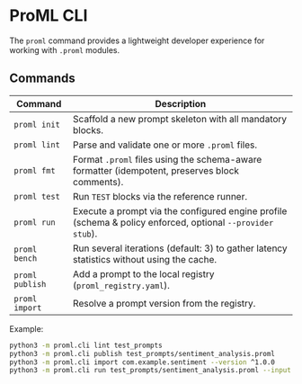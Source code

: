 # ProML CLI

The `proml` command provides a lightweight developer experience for working with `.proml` modules.

## Commands

| Command | Description |
|---------|-------------|
| `proml init` | Scaffold a new prompt skeleton with all mandatory blocks. |
| `proml lint` | Parse and validate one or more `.proml` files. |
| `proml fmt` | Format `.proml` files using the schema-aware formatter (idempotent, preserves block comments). |
| `proml test` | Run `TEST` blocks via the reference runner. |
| `proml run` | Execute a prompt via the configured engine profile (schema & policy enforced, optional `--provider stub`). |
| `proml bench` | Run several iterations (default: 3) to gather latency statistics without using the cache. |
| `proml publish` | Add a prompt to the local registry (`proml_registry.yaml`). |
| `proml import` | Resolve a prompt version from the registry. |

Example:

```bash
python3 -m proml.cli lint test_prompts
python3 -m proml.cli publish test_prompts/sentiment_analysis.proml
python3 -m proml.cli import com.example.sentiment --version ^1.0.0
python3 -m proml.cli run test_prompts/sentiment_analysis.proml --input comment="I love this" --provider stub
```
